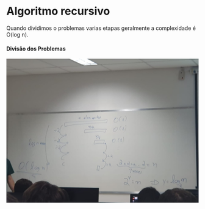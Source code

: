 # Algoritmo recursivo
Quando dividimos o problemas varias etapas geralmente a complexidade é O(log n).

#### Divisão dos Problemas

![quadro](img/quadro.jpg)